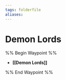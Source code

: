 ```yaml
---
tags: folderfile
aliases:
---
```


# Demon Lords
%% Begin Waypoint %%
- **[[Demon Lords]]**

%% End Waypoint %%
